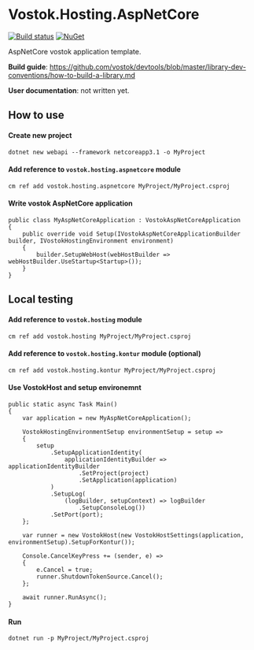 # Vostok.Hosting.AspNetCore

[![Build status](https://ci.appveyor.com/api/projects/status/github/vostok/hosting.aspnetcore?svg=true&branch=master)](https://ci.appveyor.com/project/vostok/hosting.aspnetcore/branch/master)
[![NuGet](https://img.shields.io/nuget/v/Vostok.Hosting.AspNetCore.svg)](https://www.nuget.org/packages/Vostok.Hosting.AspNetCore)

AspNetCore vostok application template.


**Build guide**: https://github.com/vostok/devtools/blob/master/library-dev-conventions/how-to-build-a-library.md

**User documentation**: not written yet.

## How to use

#### Create new project
	
	dotnet new webapi --framework netcoreapp3.1 -o MyProject

#### Add reference to `vostok.hosting.aspnetcore` module
	
	cm ref add vostok.hosting.aspnetcore MyProject/MyProject.csproj

#### Write vostok AspNetCore application

	public class MyAspNetCoreApplication : VostokAspNetCoreApplication
	{
		public override void Setup(IVostokAspNetCoreApplicationBuilder builder, IVostokHostingEnvironment environment)
		{
			builder.SetupWebHost(webHostBuilder => webHostBuilder.UseStartup<Startup>());
		}
	}

## Local testing

#### Add reference to `vostok.hosting` module

	cm ref add vostok.hosting MyProject/MyProject.csproj

#### Add reference to `vostok.hosting.kontur` module (optional)
	cm ref add vostok.hosting.kontur MyProject/MyProject.csproj

#### Use VostokHost and setup environemnt

	public static async Task Main()
	{
		var application = new MyAspNetCoreApplication();

		VostokHostingEnvironmentSetup environmentSetup = setup =>
		{
			setup
				.SetupApplicationIdentity(
					applicationIdentityBuilder => applicationIdentityBuilder
						.SetProject(project)
						.SetApplication(application)
				)
				.SetupLog(
					(logBuilder, setupContext) => logBuilder
						.SetupConsoleLog())
				.SetPort(port);
		};

		var runner = new VostokHost(new VostokHostSettings(application, environmentSetup).SetupForKontur());

		Console.CancelKeyPress += (sender, e) =>
		{
			e.Cancel = true;
			runner.ShutdownTokenSource.Cancel();
		};

		await runner.RunAsync();
	}

#### Run

	dotnet run -p MyProject/MyProject.csproj


	
